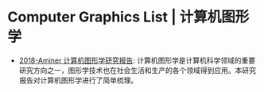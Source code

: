 # Computer Graphics List | 计算机图形学

- [2018-Aminer 计算机图形学研究报告](http://staff.ustc.edu.cn/~lgliu/Resources/CG/download/201808_Aminer-CGSurvey.pdf): 计算机图形学是计算机科学领域的重要研究方向之一，图形学技术也在社会生活和生产的各个领域得到应用。本研究报告对计算机图形学进行了简单梳理。
